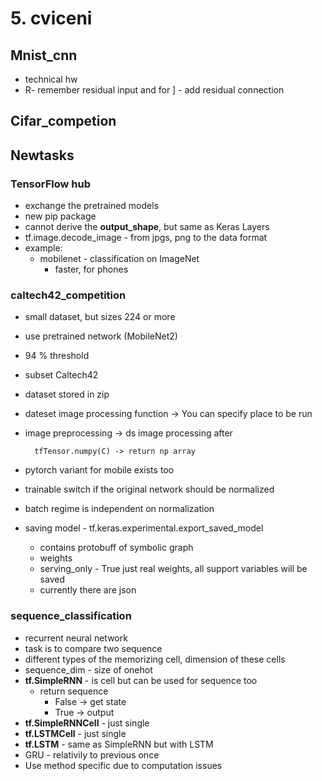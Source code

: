 # 5. cviceni
## Mnist_cnn
* technical hw 
* R- remember residual input and for ] - add residual connection
## Cifar_competion

## Newtasks
### TensorFlow hub 
* exchange the pretrained models 
* new pip package
* cannot derive the **output_shape**, but same as Keras Layers
* tf.image.decode_image - from jpgs, png to the data format
* example: 
	* mobilenet - classification on ImageNet
		* faster, for phones
### caltech42_competition
* small dataset, but sizes 224 or more
* use pretrained network (MobileNet2)
* 94 % threshold
* subset Caltech42
* dataset stored in zip 
* dateset image processing function -> You can specify place to be run
* image preprocessing -> ds image processing after 

		tfTensor.numpy(C) -> return np array

* pytorch variant for mobile exists too
* trainable switch if the original network should be normalized
* batch regime is independent on normalization 
* saving model - tf.keras.experimental.export_saved_model
	* contains protobuff of symbolic graph
	* weights 
	* serving_only - True just real weights, all support variables will be saved 
	* currently there are json

### sequence_classification
* recurrent neural network 
* task is to compare two sequence
* different types of the memorizing cell, dimension of these cells
* sequence_dim - size of onehot
* **tf.SimpleRNN** - is cell but can be used for sequence too
	* return sequence
		* False -> get state
		* True -> output 
* **tf.SimpleRNNCell** - just single
* **tf.LSTMCell** - just single
* **tf.LSTM** - same as SimpleRNN but with LSTM
* GRU - relativily to previous once
* Use method specific due to computation issues

